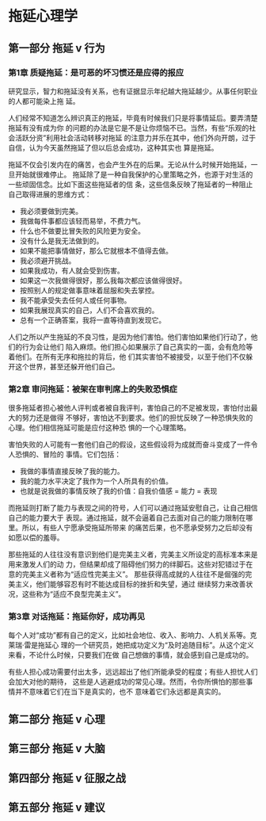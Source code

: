 # 拖延心理学

## 第一部分 拖延 v 行为

### 第1章 质疑拖延：是可恶的坏习惯还是应得的报应

研究显示，智力和拖延没有关系，也有证据显示年纪越大拖延越少。从事任何职业的人都可能染上拖
延。

人们经常不知道怎么辨识真正的拖延，毕竟有时候我们只是将事情延后。要弄清楚拖延有没有成为你
的问题的办法是它是不是让你烦恼不已。当然，有些“乐观的社会活跃分资”利用社会活动转移对拖延
的注意力并乐在其中，他们外向开朗，过于自信，认为今天虽然拖延了但以后总会成功，这种其实也
算是拖延。

拖延不仅会引发内在的痛苦，也会产生外在的后果。无论从什么时候开始拖延，一旦开始就很难停止。
拖延除了是一种自我保护的心里策略之外，也源于对生活的一些顽固信念。比如下面这些拖延者的信
条，这些信条反映了拖延者的一种阻止自己取得进展的思维方式：

- 我必须要做到完美。
- 我做每件事都应该轻而易举，不费力气。
- 什么也不做要比冒失败的风险更为安全。
- 没有什么是我无法做到的。
- 如果不能把事情做好，那么它就根本不值得去做。
- 我必须避开挑战。
- 如果我成功，有人就会受到伤害。
- 如果这一次我做得很好，那么我每次都应该做得很好。
- 按照别人的规定做事意味着屈服和失去掌控。
- 我不能承受失去任何人或任何事物。
- 如果我展现真实的自己，人们不会喜欢我的。
- 总有一个正确答案，我将一直等待直到发现它。

人们之所以产生拖延的不良习性，是因为他们害怕。他们害怕如果他们行动了，他们的行为会让他们
陷入麻烦。他们担心如果展示了自己真实的一面，会有危险等着他们。在所有无序和拖拉的背后，他
们其实害怕不被接受，以至于他们不仅躲开这个世界，甚至还躲开他们自己。

### 第2章 审问拖延：被架在审判席上的失败恐惧症

很多拖延者担心被他人评判或者被自我评判，害怕自己的不足被发现，害怕付出最大的努力还是做得
不够好，害怕达不到要求。他们的担忧反映了一种恐惧失败的心理。他们相信拖延可能是应付这种恐
惧的一个心理策略。

害怕失败的人可能有一套他们自己的假设，这些假设将为成就而奋斗变成了一件令人恐惧的、冒险的
事情。它们包括：

- 我做的事情直接反映了我的能力。
- 我的能力水平决定了我作为一个人所具有的价值。
- 也就是说我做的事情反映了我的价值：自我价值感 = 能力 = 表现

而拖延则打断了能力与表现之间的符号，人们可以通过拖延安慰自己，让自己相信自己的能力要大于
表现。通过拖延，就不会逼着自己去面对自己的能力限制在哪里。所以，有些人宁愿承受拖延所带来
的痛苦后果，也不愿承受努力之后却没有如愿以偿的羞辱。

那些拖延的人往往没有意识到他们是完美主义者，完美主义所设定的高标准本来是用来激发人们的动
力，但结果却成了阻碍他们努力的绊脚石。这些对犯错过于在意的完美主义者称为“适应性完美主义”。
那些获得高成就的人往往不是倔强的完美主义，他们能够容忍有时不能达成目标的挫折和失望，通过
继续努力来改善状况，这些称为“适应不良型完美主义”。

### 第3章 对话拖延：拖延你好，成功再见

每个人对“成功”都有自己的定义，比如社会地位、收入、影响力、人机关系等。克莱瑞·雷是拖延心
理的一个研究员，她把成功定义为“及时追随目标”。从这个定义来看，不论什么时候，只要我们在做
自己想做的事情，就会感到自己是成功的。

有些人担心成功需要付出太多，远远超出了他们所能承受的程度；有些人担忧人们会加大对他的期待，
这些是人逃避成功的常见心理。然而，令你所惧怕的那些事情并不意味着它们在当下是真实的，也不
意味着它们永远都是真实的。

## 第二部分 拖延 v 心理

## 第三部分 拖延 v 大脑

## 第四部分 拖延 v 征服之战

## 第五部分 拖延 v 建议
